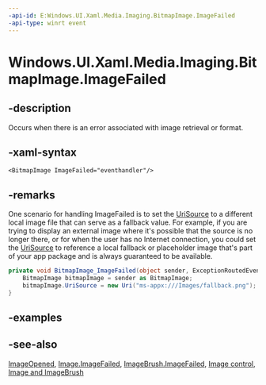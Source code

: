 ```yaml
---
-api-id: E:Windows.UI.Xaml.Media.Imaging.BitmapImage.ImageFailed
-api-type: winrt event
---
```


<!-- Event syntax
public event Windows.UI.Xaml.ExceptionRoutedEventHandler ImageFailed
-->

# Windows.UI.Xaml.Media.Imaging.BitmapImage.ImageFailed

## -description
Occurs when there is an error associated with image retrieval or format.

## -xaml-syntax
```xaml
<BitmapImage ImageFailed="eventhandler"/>
```


## -remarks
One scenario for handling ImageFailed is to set the [UriSource](bitmapimage_urisource.md) to a different local image file that can serve as a fallback value. For example, if you are trying to display an external image where it's possible that the source is no longer there, or for when the user has no Internet connection, you could set the [UriSource](bitmapimage_urisource.md) to reference a local fallback or placeholder image that's part of your app package and is always guaranteed to be available.



```csharp
private void BitmapImage_ImageFailed(object sender, ExceptionRoutedEventArgs e) {
    BitmapImage bitmapImage = sender as BitmapImage;
    bitmapImage.UriSource = new Uri("ms-appx:///Images/fallback.png");
}
```



## -examples

## -see-also
[ImageOpened](bitmapimage_imageopened.md), [Image.ImageFailed](../windows.ui.xaml.controls/image_imagefailed.md), [ImageBrush.ImageFailed](../windows.ui.xaml.media/imagebrush_imagefailed.md), [Image control](../windows.ui.xaml.controls/image.md), [Image and ImageBrush](https://msdn.microsoft.com/library/cea8780c-71a3-4168-a6e8-6361cdfb2faf)
